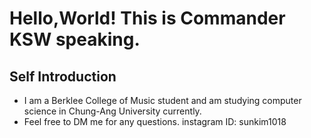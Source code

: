 # Hello,World! This is Commander KSW speaking.
## Self Introduction
- I am a Berklee College of Music student and am studying computer science in Chung-Ang University currently.
- Feel free to DM me for any questions.  instagram ID: sunkim1018

